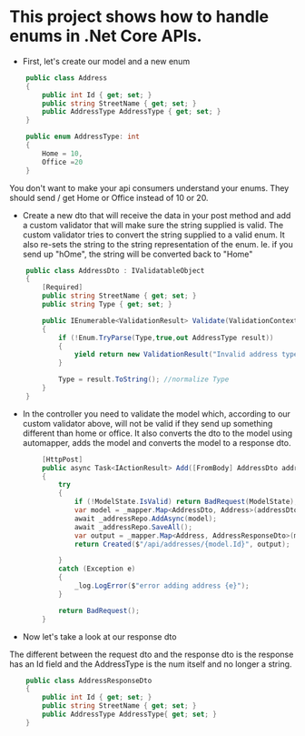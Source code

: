 # This project shows how to handle enums in .Net Core APIs.

- First, let's create our model and a new enum
``` csharp 
    public class Address
    {
        public int Id { get; set; }
        public string StreetName { get; set; }
        public AddressType AddressType { get; set; }
    }

    public enum AddressType: int
    {
        Home = 10,
        Office =20
    }
```
You don't want to make your api consumers understand your enums. They should send / get Home or Office instead of 10 or 20.

- Create a new dto that will receive the data in your post method and add a custom validator that will make sure the string supplied is valid.
The custom validator tries to convert the string supplied to a valid enum. It also re-sets the string to the string representation of the enum. Ie. if you send up "hOme", the string will be converted back to "Home"

``` csharp 
    public class AddressDto : IValidatableObject
    {
        [Required]
        public string StreetName { get; set; }
        public string Type { get; set; }

        public IEnumerable<ValidationResult> Validate(ValidationContext validationContext)
        {
            if (!Enum.TryParse(Type,true,out AddressType result))
            {
                yield return new ValidationResult("Invalid address type", new[] { nameof(AddressType) });
            }

            Type = result.ToString(); //normalize Type
        }
    }
```

- In the controller you need to validate the model which, according to our custom validator above, will not be valid if they send up something different than home or office. It also converts the dto to the model using automapper,
adds the model and converts the model to a response dto.

``` csharp 
        [HttpPost]
        public async Task<IActionResult> Add([FromBody] AddressDto addressDto)
        {
            try
            {
                if (!ModelState.IsValid) return BadRequest(ModelState);
                var model = _mapper.Map<AddressDto, Address>(addressDto);
                await _addressRepo.AddAsync(model);
                await _addressRepo.SaveAll();
                var output = _mapper.Map<Address, AddressResponseDto>(model);
                return Created($"/api/addresses/{model.Id}", output);

            }
            catch (Exception e)
            {
                _log.LogError($"error adding address {e}");
            }

            return BadRequest();
        }
```

- Now let's take a look at our response dto

The different between the request dto and the response dto is the response has an Id field and the AddressType is the num itself and no longer a string.
``` csharp
    public class AddressResponseDto
    {
        public int Id { get; set; }
        public string StreetName { get; set; }
        public AddressType AddressType{ get; set; }
    }
```

